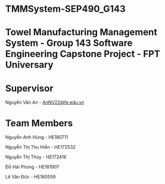 # TMMSystem-SEP490_G143
# Towel Manufacturing Management System - Group 143 Software Engineering Capstone Project - FPT Universary
# Supervisor
Nguyễn Văn An - AnNV22@fe.edu.vn
# Team Members
Nguyễn Anh Hùng - HE180711

Nguyễn Thị Thu Hiền - HE172532

Nguyễn Thị Thủy - HE172416

Đỗ Hải Phong - HE181907

Lê Văn Đức - HE160559


